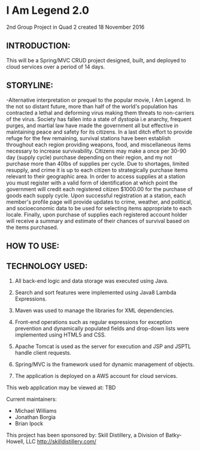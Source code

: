 # I Am Legend 2.0
2nd Group Project in Quad 2 created 18 November 2016

INTRODUCTION:
--------------------
This will be a Spring/MVC CRUD project designed, built, and deployed to cloud services over a period of 14 days.

STORYLINE:
--------------------

-Alternative interpretation or prequel to the popular movie, I Am Legend.  In the not so distant future, more than half of the world's population has contracted a lethal and deforming virus making them threats to non-carriers of the virus.  Society has fallen into a state of dystopia i.e anarchy, frequent purges, and martial law have made the government all but effective in maintaining peace and safety for its citizens.  In a last ditch effort to provide refuge for the few remaining, survival stations have been establish throughout each region providing weapons, food, and miscellaneous items necessary to increase survivability.  Citizens may make a once per 30-90 day (supply cycle) purchase depending on their region, and my not purchase more than 40lbs of supplies per cycle.  Due to shortages, limited resupply, and crime it is up to each citizen to strategically purchase items relevant to their geographic area.  In order to access supplies at a station you must register with a valid form of identification at which point the government will credit each registered citizen $1000.00 for the purchase of goods each supply cycle.  Upon successful registration at a station, each member's profile page will provide updates to crime, weather, and political, and socioeconomic data to be used for selecting items appropriate to each locale.  Finally, upon purchase of supplies each registered account holder will receive a summary and estimate of their chances of survival based on the items purchased.


HOW TO USE:
---------------------



TECHNOLOGY USED:
-----------------
1.  All back-end logic and data storage was executed using Java.

2.  Search and sort features were implemented using Java8 Lambda Expressions.

3.  Maven was used to manage the libraries for XML dependencies.

4.  Front-end operations such as regular expressions for exception prevention and dynamically populated fields and drop-down lists were implemented using HTML5 and CSS.

5.  Apache Tomcat is used as the server for execution and JSP and JSPTL handle client requests.

6.  Spring/MVC is the framework used for dynamic management of objects.

7.  The application is deployed on a AWS account for cloud services.

This web application may be viewed at: TBD

Current maintainers:
 * Michael Williams
 * Jonathan Borgia
 * Brian Ipock

This project has been sponsored by:
Skill Distillery, a Division of Batky-Howell, LLC
http://skilldistillery.com/
